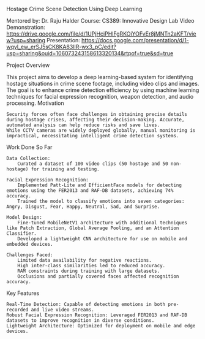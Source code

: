 Hostage Crime Scene Detection Using Deep Learning

Mentored by: Dr. Raju Halder
Course: CS389: Innovative Design Lab
Video Demonstration: https://drive.google.com/file/d/1UPjHciPHlFgRKOiYOFvEr8jMNTn2aKFT/view?usp=sharing
Presentation: https://docs.google.com/presentation/d/1-wqyl_ew_erSJ5sCK8KA83lIR-wx3_pC/edit?usp=sharing&ouid=106073243158613320134&rtpof=true&sd=true

Project Overview

This project aims to develop a deep learning-based system for identifying hostage situations in crime scene footage, including video clips and images. The goal is to enhance crime detection efficiency by using machine learning techniques for facial expression recognition, weapon detection, and audio processing.
Motivation

    Security forces often face challenges in obtaining precise details during hostage crises, affecting their decision-making. Accurate, automated analysis can help reduce risks and save lives.
    While CCTV cameras are widely deployed globally, manual monitoring is impractical, necessitating intelligent crime detection systems.

Work Done So Far

    Data Collection:
        Curated a dataset of 100 video clips (50 hostage and 50 non-hostage) for training and testing.

    Facial Expression Recognition:
        Implemented Patt-Lite and EfficientFace models for detecting emotions using the FER2013 and RAF-DB datasets, achieving 74% accuracy.
        Trained the model to classify emotions into seven categories: Angry, Disgust, Fear, Happy, Neutral, Sad, and Surprise.

    Model Design:
        Fine-tuned MobileNetV1 architecture with additional techniques like Patch Extraction, Global Average Pooling, and an Attention Classifier.
        Developed a lightweight CNN architecture for use on mobile and embedded devices.

    Challenges Faced:
        Limited data availability for negative reactions.
        High inter-class similarities led to reduced accuracy.
        RAM constraints during training with large datasets.
        Occlusions and partially covered faces affected recognition accuracy.

Key Features

    Real-Time Detection: Capable of detecting emotions in both pre-recorded and live video streams.
    Robust Facial Expression Recognition: Leveraged FER2013 and RAF-DB datasets to improve recognition in diverse conditions.
    Lightweight Architecture: Optimized for deployment on mobile and edge devices.
